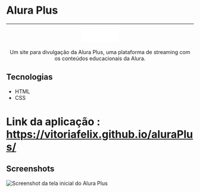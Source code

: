 # Alura Plus



<hr>

<p align="center"> <img src="https://github.com/VitoriaFelix/aluraPlus/blob/main/img/Logo.png" alt="Logo da alura plus"> </p>
<p align="center">Um site para divulgação da Alura Plus, uma plataforma de streaming com os conteúdos educacionais da Alura.</p>

## Tecnologias
* HTML
* CSS

# Link da aplicação : https://vitoriafelix.github.io/aluraPlus/
## Screenshots
![Screenshot da tela inicial do Alura Plus](https://imgur.com/nKUf7MK.png)

